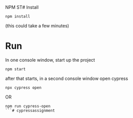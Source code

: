 NPM ST# Install

```
npm install
```
(this could take a few minutes)


# Run

In one console window, start up the project
```
npm start
```

after that starts, in a second console window open cypress
```
npx cypress open
```
OR
```
npm run cypress-open
```# cypressassignment
